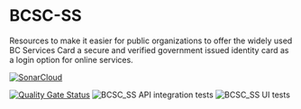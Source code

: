 # BCSC-SS
Resources to make it easier for public organizations to offer the widely used BC Services Card a secure and verified government issued identity card as a login option for online services.

[![SonarCloud](https://sonarcloud.io/images/project_badges/sonarcloud-white.svg)](https://sonarcloud.io/dashboard?id=bcgov_BCSC-SS)


[![Quality Gate Status](https://sonarcloud.io/api/project_badges/measure?project=bcgov_BCSC-SS&metric=alert_status)](https://sonarcloud.io/dashboard?id=bcgov_BCSC-SS)
![BCSC_SS API integration tests](https://github.com/bcgov/BCSC-SS/workflows/BCSC_SS%20API%20integration%20tests/badge.svg)
![BCSC_SS UI tests](https://github.com/bcgov/BCSC-SS/workflows/BCSC_SS%20UI%20tests/badge.svg)